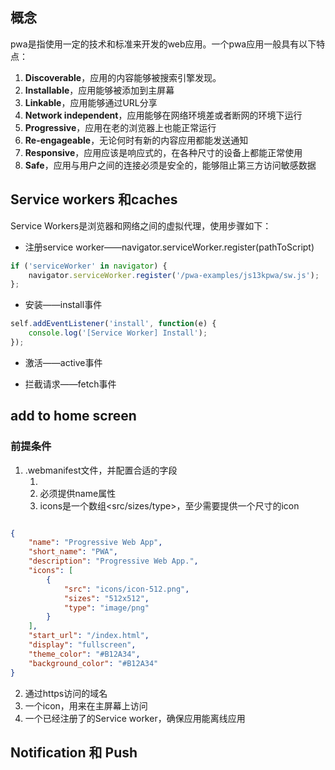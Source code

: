 ## 概念
pwa是指使用一定的技术和标准来开发的web应用。一个pwa应用一般具有以下特点：

1. **Discoverable**，应用的内容能够被搜索引擎发现。
2. **Installable**，应用能够被添加到主屏幕
3. **Linkable**，应用能够通过URL分享
4. **Network independent**，应用能够在网络环境差或者断网的环境下运行
5. **Progressive**，应用在老的浏览器上也能正常运行
6. **Re-engageable**，无论何时有新的内容应用都能发送通知
7. **Responsive**，应用应该是响应式的，在各种尺寸的设备上都能正常使用
8. **Safe**，应用与用户之间的连接必须是安全的，能够阻止第三方访问敏感数据

## Service workers 和caches
Service Workers是浏览器和网络之间的虚拟代理，使用步骤如下：

* 注册service worker——navigator.serviceWorker.register(pathToScript)


```js
if ('serviceWorker' in navigator) {
    navigator.serviceWorker.register('/pwa-examples/js13kpwa/sw.js');
};
```

* 安装——install事件


```js
self.addEventListener('install', function(e) {
    console.log('[Service Worker] Install');
});
```
* 激活——active事件

* 拦截请求——fetch事件

## add to home screen
### 前提条件

1. .webmanifest文件，并配置合适的字段
    1. <link rel="manifest" href="mywebmanifest.webmanifest">
    2. 必须提供name属性
    3. icons是一个数组<src/sizes/type>，至少需要提供一个尺寸的icon

```json

{
    "name": "Progressive Web App",
    "short_name": "PWA",
    "description": "Progressive Web App.",
    "icons": [
        {
            "src": "icons/icon-512.png",
            "sizes": "512x512",
            "type": "image/png"
        }
    ],
    "start_url": "/index.html",
    "display": "fullscreen",
    "theme_color": "#B12A34",
    "background_color": "#B12A34"
}
```
2. 通过https访问的域名
3. 一个icon，用来在主屏幕上访问
4. 一个已经注册了的Service worker，确保应用能离线应用

## Notification 和 Push




